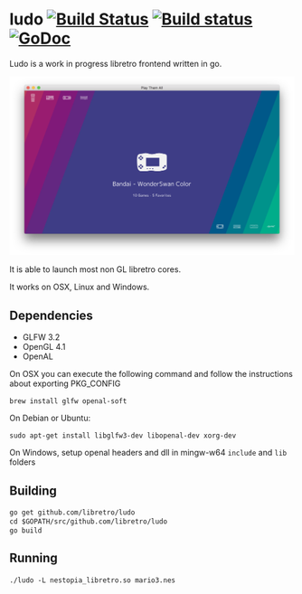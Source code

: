 # ludo [![Build Status](https://travis-ci.org/libretro/ludo.svg?branch=master)](https://travis-ci.org/libretro/ludo) [![Build status](https://ci.appveyor.com/api/projects/status/o3alckoqebr5t4s4?svg=true)](https://ci.appveyor.com/project/kivutar/ludo) [![GoDoc](https://godoc.org/github.com/libretro/ludo?status.svg)](https://godoc.org/github.com/libretro/ludo)

Ludo is a work in progress libretro frontend written in go.

<img src="assets/illustration.png" />

It is able to launch most non GL libretro cores.

It works on OSX, Linux and Windows.

## Dependencies

 * GLFW 3.2
 * OpenGL 4.1
 * OpenAL

On OSX you can execute the following command and follow the instructions about exporting PKG_CONFIG

    brew install glfw openal-soft

On Debian or Ubuntu:

    sudo apt-get install libglfw3-dev libopenal-dev xorg-dev

On Windows, setup openal headers and dll in mingw-w64 `include` and `lib` folders

## Building

    go get github.com/libretro/ludo
    cd $GOPATH/src/github.com/libretro/ludo
    go build

## Running

    ./ludo -L nestopia_libretro.so mario3.nes
